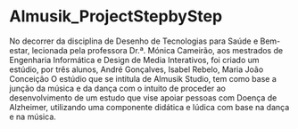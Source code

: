 # Almusik_ProjectStepbyStep
 No decorrer da disciplina de Desenho de Tecnologias para Saúde e Bem-estar, lecionada  pela professora Dr.ª. Mónica Cameirão, aos mestrados de Engenharia Informática e Design  de Media Interativos, foi criado um estúdio, por três alunos, André Gonçalves, Isabel Rebelo,  Maria João Conceição O estúdio que se intitula de Almusik Studio, tem como base a junção da música e da dança  com o intuito de proceder ao desenvolvimento de um estudo que vise apoiar pessoas com  Doença de Alzheimer, utilizando uma componente didática e lúdica com base na dança e na música.
